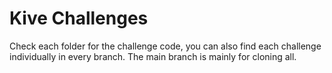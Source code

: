 # Kive Challenges
Check each folder for the challenge code, you can also find each challenge individually in every branch. 
The main branch is mainly for cloning all.

